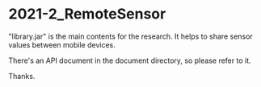 # 2021-2_RemoteSensor

"library.jar" is the main contents for the research. It helps to share sensor values between mobile devices.   

There's an API document in the document directory, so please refer to it.   

Thanks.
